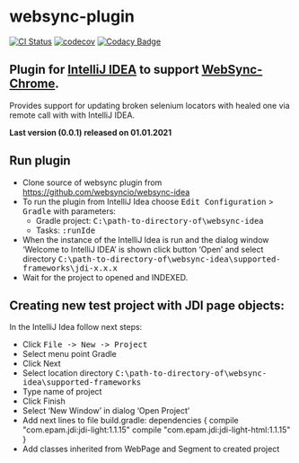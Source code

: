 websync-plugin
======================

[![CI Status](https://travis-ci.org/websyncio/websync-idea.svg?branch=master)](https://travis-ci.org/websyncio/websync-idea)
[![codecov](https://codecov.io/gh/websyncio/websync-idea/branch/master/graph/badge.svg)](https://codecov.io/gh/websyncio/websync-idea)
[![Codacy Badge](https://api.codacy.com/project/badge/Grade/86d6d10008844a7ca3e89984a309f241)](https://app.codacy.com/gh/websyncio/websync-idea?utm_source=github.com&utm_medium=referral&utm_content=websyncio/websync-idea&utm_campaign=Badge_Grade_Dashboard)


## Plugin for [IntelliJ IDEA](http://plugins.jetbrains.com/plugin/13171-locator-updater) to support [WebSync-Chrome](https://github.com/websyncio/websync-chrome). ##

Provides support for updating broken selenium locators with healed one via remote call with with IntelliJ IDEA.

**Last version (0.0.1) released on 01.01.2021**
    
## Run plugin

- Clone source of websync plugin from https://github.com/websyncio/websync-idea 
- To run the plugin from IntelliJ Idea choose <kbd>Edit Configuration</kbd> > <kbd>Gradle</kbd> with parameters:
    - Gradle project: <kbd>C:\path-to-directory-of\websync-idea</kbd>
    - Tasks: <kbd>:runIde</kbd>
- When the instance of the IntelliJ Idea is run and the dialog window ‘Welcome to IntelliJ IDEA’ is shown
click button ‘Open’ and select directory <kbd>C:\path-to-directory-of\websync-idea\supported-frameworks\jdi-x.x.x</kbd>
- Wait for the project to opened and INDEXED.

## Creating new test project with JDI page objects:

In the IntelliJ Idea follow next steps: 
- Click <kbd>File -> New -> Project</kbd>
- Select menu point Gradle 
- Click Next 
- Select location directory <kbd>C:\path-to-directory-of\websync-idea\supported-frameworks</kbd> 
- Type name of project 
- Click Finish 
- Select ‘New Window’ in dialog ‘Open Project’ 
- Add next lines to file build.gradle: 
dependencies { 
    compile "com.epam.jdi:jdi-light:1.1.15" 
    compile "com.epam.jdi:jdi-light-html:1.1.15" 
} 
- Add classes inherited from WebPage and Segment to created project
